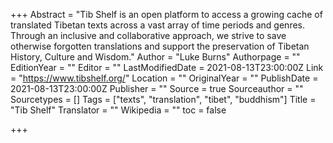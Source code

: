+++
Abstract = "Tib Shelf is an open platform to access a growing cache of translated Tibetan texts across a vast array of time periods and genres. Through an inclusive and collaborative approach, we strive to save otherwise forgotten translations and support the preservation of Tibetan History, Culture and Wisdom."
Author = "Luke Burns"
Authorpage = ""
EditionYear = ""
Editor = ""
LastModifiedDate = 2021-08-13T23:00:00Z
Link = "https://www.tibshelf.org/"
Location = ""
OriginalYear = ""
PublishDate = 2021-08-13T23:00:00Z
Publisher = ""
Source = true
Sourceauthor = ""
Sourcetypes = []
Tags = ["texts", "translation", "tibet", "buddhism"]
Title = "Tib Shelf"
Translator = ""
Wikipedia = ""
toc = false

+++

